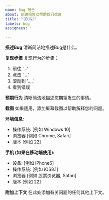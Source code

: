 ```yaml
---
name: Bug 报告
about: 创建报告以帮助我们改进
title: "[BUG]"
labels: bug
assignees: ''

---
```


**描述Bug**
清晰简洁地描述Bug是什么。

**复现步骤**
复现行为的步骤：
1. 前往 '...'
2. 点击 '....'
3. 滚动到 '....'
4. 看到错误

**预期行为**
清晰简洁地描述您期望发生的事情。

**截图**
如果适用，添加屏幕截图以帮助解释您的问题。

**环境信息:**
 - 操作系统: [例如 Windows 10]
 - 浏览器 [例如 Chrome, Safari]
 - 版本 [例如 22]

**手机 (如果在移动端使用):**
 - 设备: [例如 iPhone6]
 - 操作系统: [例如 iOS8.1]
 - 浏览器 [例如 股票浏览器, Safari]
 - 版本 [例如 22]

**附加上下文**
在此处添加有关问题的任何其他上下文。 